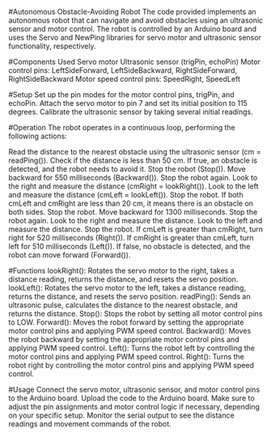 
#Autonomous Obstacle-Avoiding Robot
The code provided implements an autonomous robot that can navigate and avoid obstacles using an ultrasonic sensor and motor control. The robot is controlled by an Arduino board and uses the Servo and NewPing libraries for servo motor and ultrasonic sensor functionality, respectively.

#Components Used
Servo motor
Ultrasonic sensor (trigPin, echoPin)
Motor control pins: LeftSideForward, LeftSideBackward, RightSideForward, RightSideBackward
Motor speed control pins: SpeedRight, SpeedLeft

#Setup
Set up the pin modes for the motor control pins, trigPin, and echoPin.
Attach the servo motor to pin 7 and set its initial position to 115 degrees.
Calibrate the ultrasonic sensor by taking several initial readings.

#Operation
The robot operates in a continuous loop, performing the following actions:

Read the distance to the nearest obstacle using the ultrasonic sensor (cm = readPing()).
Check if the distance is less than 50 cm.
If true, an obstacle is detected, and the robot needs to avoid it.
Stop the robot (Stop()).
Move backward for 550 milliseconds (Backward()).
Stop the robot again.
Look to the right and measure the distance (cmRight = lookRight()).
Look to the left and measure the distance (cmLeft = lookLeft()).
Stop the robot.
If both cmLeft and cmRight are less than 20 cm, it means there is an obstacle on both sides.
Stop the robot.
Move backward for 1300 milliseconds.
Stop the robot again.
Look to the right and measure the distance.
Look to the left and measure the distance.
Stop the robot.
If cmLeft is greater than cmRight, turn right for 520 milliseconds (Right()).
If cmRight is greater than cmLeft, turn left for 510 milliseconds (Left()).
If false, no obstacle is detected, and the robot can move forward (Forward()).

#Functions
lookRight(): Rotates the servo motor to the right, takes a distance reading, returns the distance, and resets the servo position.
lookLeft(): Rotates the servo motor to the left, takes a distance reading, returns the distance, and resets the servo position.
readPing(): Sends an ultrasonic pulse, calculates the distance to the nearest obstacle, and returns the distance.
Stop(): Stops the robot by setting all motor control pins to LOW.
Forward(): Moves the robot forward by setting the appropriate motor control pins and applying PWM speed control.
Backward(): Moves the robot backward by setting the appropriate motor control pins and applying PWM speed control.
Left(): Turns the robot left by controlling the motor control pins and applying PWM speed control.
Right(): Turns the robot right by controlling the motor control pins and applying PWM speed control.

#Usage
Connect the servo motor, ultrasonic sensor, and motor control pins to the Arduino board.
Upload the code to the Arduino board.
Make sure to adjust the pin assignments and motor control logic if necessary, depending on your specific setup.
Monitor the serial output to see the distance readings and movement commands of the robot.
